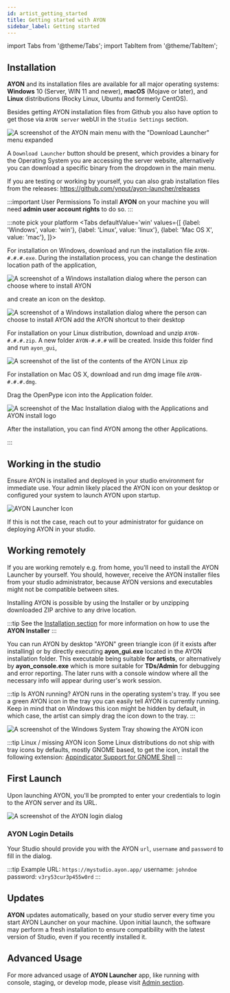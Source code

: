 ```yaml
---
id: artist_getting_started
title: Getting started with AYON
sidebar_label: Getting started
---
```


import Tabs from '@theme/Tabs';
import TabItem from '@theme/TabItem';


## Installation

**AYON** and its installation files are available for all major operating systems: **Windows** 10 (Server, WIN 11 and newer), **macOS** (Mojave or later), and **Linux** distributions (Rocky Linux, Ubuntu and formerly CentOS).

Besides getting AYON installation files from Github you also have option to get those via `AYON server` webUI in the `Studio Settings` section.


![A screenshot of the AYON main menu with the "Download Launcher" menu expanded](assets/ayon_download_installer.png)

A `Download Launcher` button should be present, which provides a binary for the Operating System you are accessing the server website, alternatively you can download a specific binary from the dropdown in the main menu.

If you are testing or working by yourself, you can also grab installation files from the releases: https://github.com/ynput/ayon-launcher/releases

:::important User Permissions
To install **AYON** on your machine you will need **admin user account rights** to do so.
:::

:::note pick your platform
<Tabs
    defaultValue='win'
    values={[
        {label: 'Windows', value: 'win'},
        {label: 'Linux', value: 'linux'},
        {label: 'Mac OS X', value: 'mac'},
    ]}>

<TabItem value='win'>

For installation on Windows, download and run the installation file `AYON-#.#.#.exe`.
During the installation process, you can change the destination location path of the application,

![A screenshot of a Windows installation dialog where the person can choose where to install AYON](assets/ayon_install_windows_01.png)

and create an icon on the desktop.

![A screenshot of a Windows installation dialog where the person can choose to install AYON add the AYON shortcut to their desktop](assets/ayon_install_windows_02.png)

</TabItem>


<TabItem value='linux'>

For installation on your Linux distribution, download and unzip `AYON-#.#.#.zip`. A new folder `AYON-#.#.#` will be created.
Inside this folder find and run `ayon_gui`,

![A screenshot of the list of the contents of the AYON Linux zip](assets/ayon_install_linux.png)

</TabItem>


<TabItem value='mac'>

For installation on Mac OS X, download and run dmg image file `AYON-#.#.#.dmg`.

Drag the OpenPype icon into the Application folder.

![A screenshot of the Mac Installation dialog with the Applications and AYON install logo](assets/ayon_install_macos.png)

After the installation, you can find AYON among the other Applications.

</TabItem>
</Tabs>
:::


## Working in the studio

Ensure AYON is installed and deployed in your studio environment for immediate use. Your admin likely placed the AYON icon on your desktop or configured your system to launch AYON upon startup.

![AYON Launcher Icon](assets/ayon_launcher_icon.png)

If this is not the case, reach out to your administrator for guidance on deploying AYON in your studio.

## Working remotely

If you are working remotely e.g. from home, you'll need to install the AYON Launcher by yourself. You should, however, receive the AYON installer files from your studio administrator, because AYON versions and executables might not be compatible between sites.  

Installing AYON is possible by using the Installer or by unzipping downloaded ZIP archive to any drive location.

:::tip
See the [Installation section](#installation) for more information on how to use the **AYON Installer**
:::

You can run AYON by desktop "AYON" green triangle icon (if it exists after installing) or by directly executing **ayon_gui.exe** located in the AYON installation folder. This executable being suitable **for artists**, or alternatively by **ayon_console.exe** which is more suitable for **TDs/Admin** for debugging and error reporting. The later runs with a console window where all the necessary info will appear during user's work session.

:::tip Is AYON running?
AYON runs in the operating system's tray. If you see a green AYON icon in the tray you can easily tell AYON is currently running. Keep in mind that on Windows this icon might be hidden by default, in which case, the artist can simply drag the icon down to the tray.
:::

![A screenshot of the Windows System Tray showing the AYON icon](assets/artist_systray.png)

:::tip Linux / missing AYON icon
Some Linux distributions do not ship with tray icons by defaults, mostly GNOME based, to get the icon, install the following extension: [Appindicator Support for GNOME Shell](https://extensions.gnome.org/extension/615/appindicator-support/)
:::

## First Launch

Upon launching AYON, you'll be prompted to enter your credentials to login to the AYON server and its URL.

![A screenshot of the AYON login dialog](assets/artist_login.png)

### AYON Login Details

Your Studio should provide you with the AYON `url`, `username` and `password` to fill in the dialog.

:::tip Example
URL: `https://mystudio.ayon.app/`
username: `johndoe`
password: `v3ry53cur3p455w0rd`
:::


## Updates

**AYON** updates automatically, based on your studio server every time you start AYON Launcher on your machine. Upon initial launch, the software may perform a fresh installation to ensure compatibility with the latest version of Studio, even if you recently installed it.

## Advanced Usage

For more advanced usage of **AYON Launcher** app, like running with console, staging, or develop mode, please visit [Admin section](admin_launcher_run.md#arguments).
